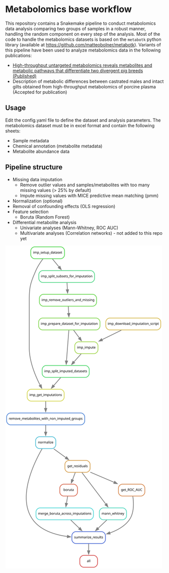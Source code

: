 # Metabolomics base workflow

This repository contains a Snakemake pipeline to conduct metabolomics data analysis comparing two groups of samples in a robust manner, handling the random component on every step of the analysis.
Most of the code to handle the metabolomics datasets is based on the `metabotk` python library (available at https://github.com/matteobolner/metabotk).
Variants of this pipeline have been used to analyze metabolomics data in the following publications:  
* [High-throughput untargeted metabolomics reveals metabolites and metabolic pathways that differentiate two divergent pig breeds (Published)](https://doi.org/10.1016/j.animal.2024.101393)
* Description of metabolic differences between castrated males and intact gilts obtained from
high-throughput metabolomics of porcine plasma (Accepted for publication)
## Usage
Edit the config.yaml file to define the dataset and analysis parameters.
The metabolomics dataset must be in excel format and contain the following sheets:
* Sample metadata 
* Chemical annotation (metabolite metadata)
* Metabolite abundance data

## Pipeline structure
* Missing data imputation
    + Remove outlier values and samples/metabolites with too many missing values (> 25% by default)
    + Impute missing values with MICE predictive mean matching (pmm)
* Normalization (optional)
* Removal of confounding effects (OLS regression)
* Feature selection 
    * Boruta (Random Forest)
* Differential metabolite analysis
    * Univariate analyses (Mann-Whitney, ROC AUC)
    * Multivariate analyses (Correlation networks) - not added to this repo yet

![Alt text](./rulegraph.svg)

